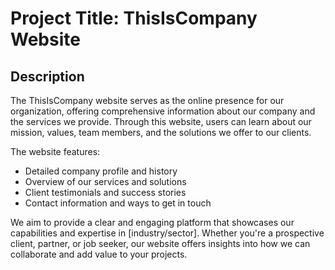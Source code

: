 # Project Title: ThisIsCompany Website

## Description

The ThisIsCompany website serves as the online presence for our organization, offering comprehensive information about our company and the services we provide. Through this website, users can learn about our mission, values, team members, and the solutions we offer to our clients.

The website features:
- Detailed company profile and history
- Overview of our services and solutions
- Client testimonials and success stories
- Contact information and ways to get in touch

We aim to provide a clear and engaging platform that showcases our capabilities and expertise in [industry/sector]. Whether you're a prospective client, partner, or job seeker, our website offers insights into how we can collaborate and add value to your projects.

